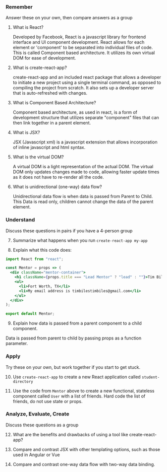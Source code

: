 ### Remember

Answer these on your own, then compare answers as a group

1.  What is React?

    Developed by Facebook, React is a javascript library for frontend interface  and UI component development.  React allows for each element or 'component' to be separated into individual files of code.  This is called Component based architecture.  It utilizes its own virtual DOM for ease of development. 

2.  What is create-react-app?

    create-react-app and an included react package that allows a developer to initiate a new project using a single terminal command, as opposed to compiling the project from scratch.  It also sets up a developer server that is auto-refreshed with changes.

3.  What is Component Based Architecture?

    Component based architecture, as used in react, is a form of development structure that utilizes separate "component" files that can then link together in a parent element.

4.  What is JSX?

    JSX (Javascript xml) is a javascript extension that allows incorporation of inline javascript and html syntax.

5.  What is the virtual DOM?

    A virtual DOM is a light representation of the actual DOM. The virtual DOM only updates changes made to code, allowing faster update times as it does not have to re-render all the code.

6.  What is unidirectional (one-way) data flow?

    Unidirectional data flow is when data is passed from Parent to Child.  This Data is read only, children cannot change the data of the parent element.

### Understand

Discuss these questions in pairs if you have a 4-person group

7.  Summarize what happens when you run `create-react-app my-app`

8.  Explain what this code does:

```jsx
import React from "react";

const Mentor = props => (
  <div className="mentor-container">
    <h1 className={props.title === "Lead Mentor" ? "lead" : ""}>Tim Biles</h1>
    <ul>
      <li>Fort Worth, TX</li>
      <li>My email address is timbilestimbiles@gmail.com</li>
    </ul>
  </div>
);

export default Mentor;
```

9.  Explain how data is passed from a parent component to a child component.

Data is passed from parent to child by passing props as a function parameter.

### Apply

Try these on your own, but work together if you start to get stuck.

10.  Use `create-react-app` to create a new React application called `student-directory`

11.  Use the code from `Mentor` above to create a new functional, stateless component called `User` with a list of friends. Hard code the list of friends, do not use state or props.

### Analyze, Evaluate, Create

Discuss these questions as a group

12. What are the benefits and drawbacks of using a tool like create-react-app?

13. Compare and contrast JSX with other templating options, such as those used in Angular or Vue

14. Compare and contrast one-way data flow with two-way data binding.
